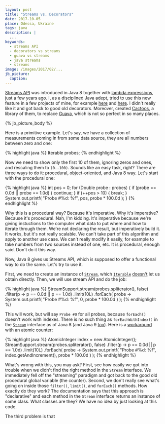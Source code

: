```yaml
---
layout: post
title: "Streams vs. Decorators"
date: 2017-10-05
place: Odessa, Ukraine
tags: java
description: |
  ...
keywords:
  - streams API
  - decorators vs streams
  - guava vs streams
  - java streams
  - streams
image: /images/2017/02/...
jb_picture:
  caption:
---
```


[Streams API](http://www.oracle.com/technetwork/articles/java/ma14-java-se-8-streams-2177646.html)
was introduced in Java&nbsp;8 together with
[lambda expressions](http://openjdk.java.net/projects/lambda/), just a few
years ago. I, as a disciplined Java adept, tried to use this new feature
in a few projects of mine, for example
[here](https://github.com/yegor256/jare/blob/0.11/src/main/java/io/jare/dynamo/DyUser.java#L85-L88) and
[here](https://github.com/yegor256/wring/blob/0.17.2/src/main/java/io/wring/dynamo/DyEvents.java#L95-L98).
I didn't really like it and got back to good old decorators. Moreover,
created [Cactoos](http://www.cactoos.org), a library of them, to replace
[Guava](https://github.com/google/guava), which is not so perfect in so many places.

<!--more-->

{% jb_picture_body %}

Here is a primitive example. Let's say, we have a collection of measurements
coming in from some data source, they are all numbers between zero and one:

{% highlight java %}
Iterable<Double> probes;
{% endhighlight %}

Now we need to show only the first 10 of them, ignoring zeros and ones,
and rescaling them to `(0..100)`. Sounds like an easy task, right? There
are three ways to do it: procedural, object-oriented, and Java&nbsp;8 way. Let's
start with the procedural one:

{% highlight java %}
int pos = 0;
for (Double probe : probes) {
  if (probe == 0.0d || probe == 1.0d) {
    continue;
  }
  if (++pos > 10) {
    break;
  }
  System.out.printf(
    "Probe #%d: %f", pos, probe * 100.0d
  );
}
{% endhighlight %}

Why this is a procedural way? Because it's imperative. Why it's imperative?
Because it's procedural. Nah, I'm kidding. It's imperative because we're
giving instuctions to the computer what data to put where and how to
iterate through them. We're not declaring the result, but imperatively
build it. It works, but it's not really scalable. We can't take part of this
algorithm and apply to another use case. We can't really modify it easily,
for example to take numbers from two sources instead of one, etc.
It is procedural, enough said. Don't do it this way.

Now, Java&nbsp;8 gives us Streams API, which is supposed to offer a
functional way to do the same. Let's try to use it.

First, we need to create an instance of
[`Stream`](https://docs.oracle.com/javase/8/docs/api/java/util/stream/Stream.html),
which
[`Iterable`](https://docs.oracle.com/javase/8/docs/api/java/lang/Iterable.html)
[doesn't](https://stackoverflow.com/questions/23114015/)
let us obtain directly. Then, we will use stream API and do the job:

{% highlight java %}
StreamSupport.stream(probes.spliterator(), false)
  .filter(p -> p == 0.0d || p == 1.0d)
  .limit(10L)
  .forEach(
    probe -> System.out.printf(
      "Probe #%d: %f", 0, probe * 100.0d
    )
  );
{% endhighlight %}

This will work, but will say `Probe #0` for all probes, because `forEach()`
doesn't work with indexes. There is no such thing as `forEachWithIndex()`
in the [`Stream`](https://docs.oracle.com/javase/8/docs/api/java/util/stream/Stream.html)
interface as of Java&nbsp;8 (and Java&nbsp;9
[too](http://download.java.net/java/jdk9/docs/api/java/util/stream/Stream.html)).
Here is a [workaround](https://stackoverflow.com/a/18552071/187141) with
an atomic counter:

{% highlight java %}
AtomicInteger index = new AtomicInteger();
StreamSupport.stream(probes.spliterator(), false)
  .filter(p -> p == 0.0d || p == 1.0d)
  .limit(10L)
  .forEach(
    probe -> System.out.printf(
      "Probe #%d: %f",
      index.getAndIncrement(),
      probe * 100.0d
    )
  );
{% endhighlight %}

What's wrong with this, you may ask? First, see how easily we got into
trouble when we didn't find the right method in the `Stream` interface. We
immediately fell off the "streaming" paradigm and got back to the
good old procedural global variable (the counter). Second, we don't
really see what's going on inside those `filter()`, `limit()`, and `forEach()`
methods. How exactly do they work? The documentation says that this
approach is "declarative" and each method in the `Stream` interface returns
an instance of some class. What classes are they? We have no idea by
just looking at this code.

The third problem is that
